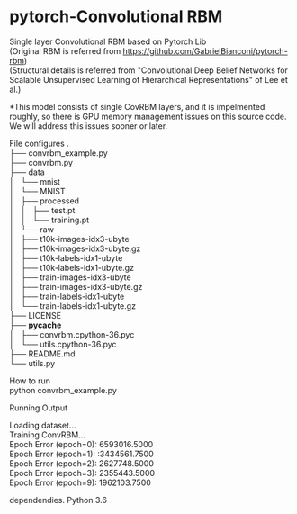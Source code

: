 # pytorch-Convolutional RBM
Single layer Convolutional RBM based on Pytorch Lib </br>
(Original RBM is referred from https://github.com/GabrielBianconi/pytorch-rbm) </br>
(Structural details is referred from "Convolutional Deep Belief Networks for Scalable Unsupervised Learning of Hierarchical Representations" of Lee et al.) </br>



*This model consists of single CovRBM layers, and it is impelmented roughly, so there is GPU memory management issues on this source code. We will address this issues sooner or later.

File configures
.</br>
├── convrbm_example.py </br>
├── convrbm.py </br>
├── data </br>
│   └── mnist </br>
│       └── MNIST </br>
│           ├── processed </br>
│           │   ├── test.pt </br>
│           │   └── training.pt </br>
│           └── raw </br>
│               ├── t10k-images-idx3-ubyte </br>
│               ├── t10k-images-idx3-ubyte.gz </br>
│               ├── t10k-labels-idx1-ubyte </br>
│               ├── t10k-labels-idx1-ubyte.gz </br>
│               ├── train-images-idx3-ubyte </br>
│               ├── train-images-idx3-ubyte.gz </br> 
│               ├── train-labels-idx1-ubyte </br>
│               └── train-labels-idx1-ubyte.gz </br>
├── LICENSE </br>
├── __pycache__ </br>
│   ├── convrbm.cpython-36.pyc </br>
│   └── utils.cpython-36.pyc </br>
├── README.md </br>
└── utils.py </br>


How to run</br>
python convrbm_example.py</br>

Running Output</br>

Loading dataset...</br>
Training ConvRBM...</br>
Epoch Error (epoch=0): 6593016.5000</br>
Epoch Error (epoch=1): :3434561.7500</br>
Epoch Error (epoch=2): 2627748.5000</br>
Epoch Error (epoch=3): 2355443.5000</br>
Epoch Error (epoch=9): 1962103.7500</br>




dependendies. 
Python 3.6
